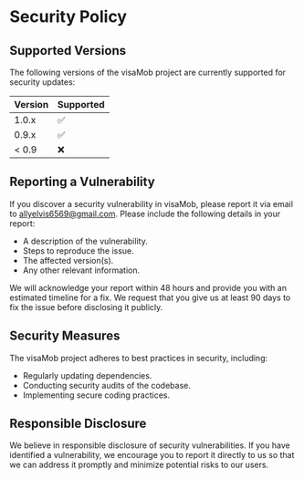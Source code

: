 # Security Policy

## Supported Versions

The following versions of the visaMob project are currently supported for security updates:

| Version | Supported          |
| ------- | ------------------ |
| 1.0.x   | :white_check_mark:  |
| 0.9.x   | :white_check_mark:  |
| < 0.9   | :x:                |

## Reporting a Vulnerability

If you discover a security vulnerability in visaMob, please report it via email to [allyelvis6569@gmail.com](mailto:allyelvis6569@gmail.com). 
Please include the following details in your report:
- A description of the vulnerability.
- Steps to reproduce the issue.
- The affected version(s).
- Any other relevant information.

We will acknowledge your report within 48 hours and provide you with an estimated timeline for a fix. We request that you give us at least 90 days to fix the issue before disclosing it publicly.

## Security Measures

The visaMob project adheres to best practices in security, including:
- Regularly updating dependencies.
- Conducting security audits of the codebase.
- Implementing secure coding practices.

## Responsible Disclosure

We believe in responsible disclosure of security vulnerabilities. If you have identified a vulnerability, we encourage you to report it directly to us so that we can address it promptly and minimize potential risks to our users.
